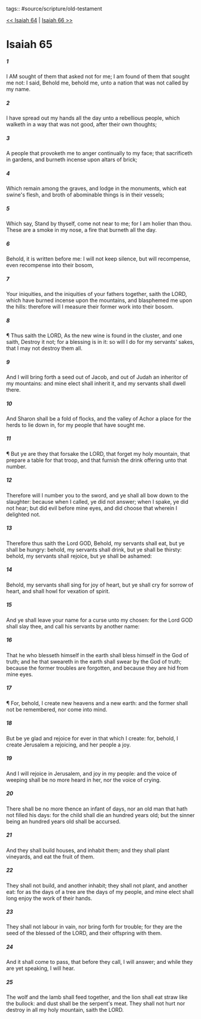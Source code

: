 tags:: #source/scripture/old-testament

[<< Isaiah 64](/old-testament/23_Isaiah/Isaiah_64.md) | [Isaiah 66 >>](/old-testament/23_Isaiah/Isaiah_66.md)

# Isaiah 65

##### 1

I AM sought of them that asked not for me; I am found of them that sought me not: I said, Behold me, behold me, unto a nation that was not called by my name.

##### 2

I have spread out my hands all the day unto a rebellious people, which walketh in a way that was not good, after their own thoughts;

##### 3

A people that provoketh me to anger continually to my face; that sacrificeth in gardens, and burneth incense upon altars of brick;

##### 4

Which remain among the graves, and lodge in the monuments, which eat swine's flesh, and broth of abominable things is in their vessels;

##### 5

Which say, Stand by thyself, come not near to me; for I am holier than thou. These are a smoke in my nose, a fire that burneth all the day.

##### 6

Behold, it is written before me: I will not keep silence, but will recompense, even recompense into their bosom,

##### 7

Your iniquities, and the iniquities of your fathers together, saith the LORD, which have burned incense upon the mountains, and blasphemed me upon the hills: therefore will I measure their former work into their bosom.

##### 8

¶ Thus saith the LORD, As the new wine is found in the cluster, and one saith, Destroy it not; for a blessing is in it: so will I do for my servants' sakes, that I may not destroy them all.

##### 9

And I will bring forth a seed out of Jacob, and out of Judah an inheritor of my mountains: and mine elect shall inherit it, and my servants shall dwell there.

##### 10

And Sharon shall be a fold of flocks, and the valley of Achor a place for the herds to lie down in, for my people that have sought me.

##### 11

¶ But ye are they that forsake the LORD, that forget my holy mountain, that prepare a table for that troop, and that furnish the drink offering unto that number.

##### 12

Therefore will I number you to the sword, and ye shall all bow down to the slaughter: because when I called, ye did not answer; when I spake, ye did not hear; but did evil before mine eyes, and did choose that wherein I delighted not.

##### 13

Therefore thus saith the Lord GOD, Behold, my servants shall eat, but ye shall be hungry: behold, my servants shall drink, but ye shall be thirsty: behold, my servants shall rejoice, but ye shall be ashamed:

##### 14

Behold, my servants shall sing for joy of heart, but ye shall cry for sorrow of heart, and shall howl for vexation of spirit.

##### 15

And ye shall leave your name for a curse unto my chosen: for the Lord GOD shall slay thee, and call his servants by another name:

##### 16

That he who blesseth himself in the earth shall bless himself in the God of truth; and he that sweareth in the earth shall swear by the God of truth; because the former troubles are forgotten, and because they are hid from mine eyes.

##### 17

¶ For, behold, I create new heavens and a new earth: and the former shall not be remembered, nor come into mind.

##### 18

But be ye glad and rejoice for ever in that which I create: for, behold, I create Jerusalem a rejoicing, and her people a joy.

##### 19

And I will rejoice in Jerusalem, and joy in my people: and the voice of weeping shall be no more heard in her, nor the voice of crying.

##### 20

There shall be no more thence an infant of days, nor an old man that hath not filled his days: for the child shall die an hundred years old; but the sinner being an hundred years old shall be accursed.

##### 21

And they shall build houses, and inhabit them; and they shall plant vineyards, and eat the fruit of them.

##### 22

They shall not build, and another inhabit; they shall not plant, and another eat: for as the days of a tree are the days of my people, and mine elect shall long enjoy the work of their hands.

##### 23

They shall not labour in vain, nor bring forth for trouble; for they are the seed of the blessed of the LORD, and their offspring with them.

##### 24

And it shall come to pass, that before they call, I will answer; and while they are yet speaking, I will hear.

##### 25

The wolf and the lamb shall feed together, and the lion shall eat straw like the bullock: and dust shall be the serpent's meat. They shall not hurt nor destroy in all my holy mountain, saith the LORD.
